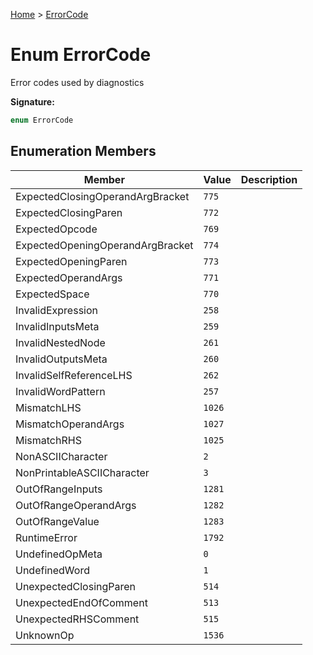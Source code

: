 [Home](../index.md) &gt; [ErrorCode](./errorcode.md)

# Enum ErrorCode

Error codes used by diagnostics

<b>Signature:</b>

```typescript
enum ErrorCode 
```

## Enumeration Members

|  Member | Value | Description |
|  --- | --- | --- |
|  ExpectedClosingOperandArgBracket | `775` |  |
|  ExpectedClosingParen | `772` |  |
|  ExpectedOpcode | `769` |  |
|  ExpectedOpeningOperandArgBracket | `774` |  |
|  ExpectedOpeningParen | `773` |  |
|  ExpectedOperandArgs | `771` |  |
|  ExpectedSpace | `770` |  |
|  InvalidExpression | `258` |  |
|  InvalidInputsMeta | `259` |  |
|  InvalidNestedNode | `261` |  |
|  InvalidOutputsMeta | `260` |  |
|  InvalidSelfReferenceLHS | `262` |  |
|  InvalidWordPattern | `257` |  |
|  MismatchLHS | `1026` |  |
|  MismatchOperandArgs | `1027` |  |
|  MismatchRHS | `1025` |  |
|  NonASCIICharacter | `2` |  |
|  NonPrintableASCIICharacter | `3` |  |
|  OutOfRangeInputs | `1281` |  |
|  OutOfRangeOperandArgs | `1282` |  |
|  OutOfRangeValue | `1283` |  |
|  RuntimeError | `1792` |  |
|  UndefinedOpMeta | `0` |  |
|  UndefinedWord | `1` |  |
|  UnexpectedClosingParen | `514` |  |
|  UnexpectedEndOfComment | `513` |  |
|  UnexpectedRHSComment | `515` |  |
|  UnknownOp | `1536` |  |

